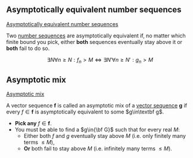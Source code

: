 ## Asymptotically equivalent number sequences
[Asymptotically equivalent number sequences](MSO+U.pdf#page=2&selection=286,0,291,12&color=red)

Two [number sequences](Sequences.md#Number%20Sequence) are asymptotically equivalent if, no matter which finite bound you pick, either __both__ sequences eventually stay above it or __both__ fail to do so.

$$\exists N\forall n\ge N:f_n​>M\iff \exists N′ \forall n\ge N′:g_n​>M$$

## Asymptotic mix
[Asymptotic mix](MSO+U.pdf#page=2&selection=297,2,325,1&color=red)

A vector sequence $\textbf{f}$ is called an asymptotic mix of a [vector sequence](Sequences.md) $\textbf{g}$ if every $f\in \textbf{f}$ is asymptotically equivalent to some $g\in\textbf g$.

- **Pick any** $f\in\textbf{f}$.
- You must be able to find a $g\in{\bf G}$ such that for every real $M$:
    - Either both $f$ and $g$ eventually stay above $M$ (i.e. only finitely many terms $\le M$),
    - **Or** both fail to stay above $M$ (i.e. infinitely many terms $\le M$).
